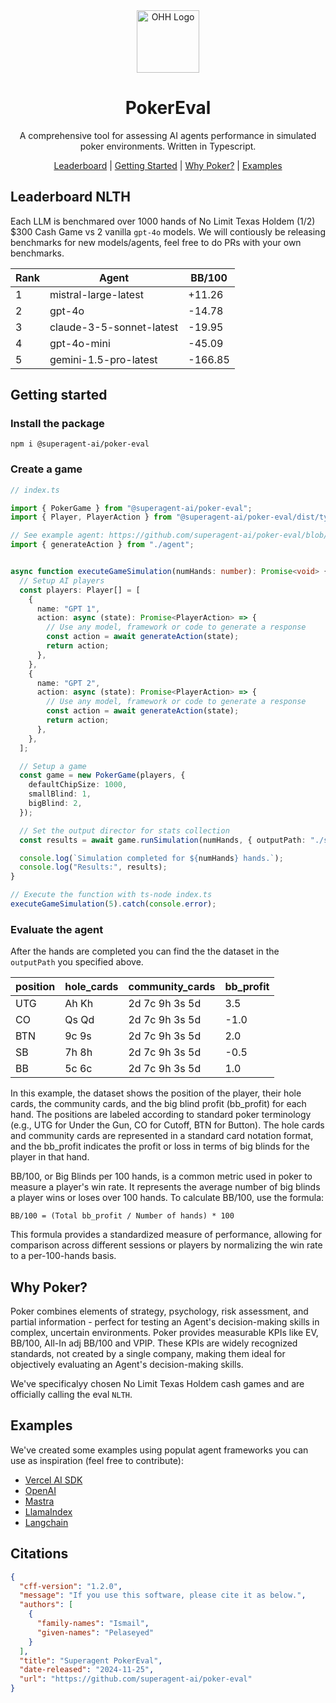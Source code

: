

<div align="center">

<img src="https://img.recraft.ai/fWW91mib8qMVVKv7Epi4qHqhl0--hZWmog-XRhtsLHU/rs:fit:733:733:0/q:80/g:no/plain/abs://prod/images/01924152-3324-4a01-bb37-32e4e4411fff@avif" alt="OHH Logo" height="100" />

# PokerEval

 A comprehensive tool for assessing AI agents performance in simulated poker environments. Written in Typescript.

[Leaderboard](#leaderboard-nlth) | [Getting Started](#getting-started) | [Why Poker?](#why-poker) | [Examples](#examples)

</div>

## Leaderboard NLTH 
Each LLM is benchmared over 1000 hands of No Limit Texas Holdem ($1/$2) $300 Cash Game vs 2 vanilla `gpt-4o` models. We will contiously be releasing benchmarks for new models/agents, feel free to do PRs with your own benchmarks.

| Rank | Agent                   | BB/100  |
|------|-------------------------|---------|
| 1    | mistral-large-latest    | +11.26  |
| 2    | gpt-4o                  | -14.78  |
| 3    | claude-3-5-sonnet-latest| -19.95  |
| 4    | gpt-4o-mini             | -45.09  |
| 5    | gemini-1.5-pro-latest   | -166.85 |



## Getting started

### Install the package
```
npm i @superagent-ai/poker-eval
```

### Create a game
```ts
// index.ts

import { PokerGame } from "@superagent-ai/poker-eval";
import { Player, PlayerAction } from "@superagent-ai/poker-eval/dist/types"

// See example agent: https://github.com/superagent-ai/poker-eval/blob/main/examples/ai-sdk/agent.ts
import { generateAction } from "./agent";


async function executeGameSimulation(numHands: number): Promise<void> {
  // Setup AI players
  const players: Player[] = [
    {
      name: "GPT 1",
      action: async (state): Promise<PlayerAction> => {
        // Use any model, framework or code to generate a response
        const action = await generateAction(state);
        return action;
      },
    },
    {
      name: "GPT 2",
      action: async (state): Promise<PlayerAction> => {
        // Use any model, framework or code to generate a response
        const action = await generateAction(state);
        return action;
      },
    },
  ];

  // Setup a game
  const game = new PokerGame(players, {
    defaultChipSize: 1000,
    smallBlind: 1,
    bigBlind: 2,
  });

  // Set the output director for stats collection
  const results = await game.runSimulation(numHands, { outputPath: "./stats" });

  console.log(`Simulation completed for ${numHands} hands.`);
  console.log("Results:", results);
}

// Execute the function with ts-node index.ts
executeGameSimulation(5).catch(console.error);

```

### Evaluate the agent
After the hands are completed you can find the the dataset in the `outputPath` you specified above. 

| position | hole_cards | community_cards | bb_profit |
|----------|------------|-----------------|-----------|
| UTG      | Ah Kh      | 2d 7c 9h 3s 5d  | 3.5       |
| CO       | Qs Qd      | 2d 7c 9h 3s 5d  | -1.0      |
| BTN      | 9c 9s      | 2d 7c 9h 3s 5d  | 2.0       |
| SB       | 7h 8h      | 2d 7c 9h 3s 5d  | -0.5      |
| BB       | 5c 6c      | 2d 7c 9h 3s 5d  | 1.0       |

In this example, the dataset shows the position of the player, their hole cards, the community cards, and the big blind profit (bb_profit) for each hand. The positions are labeled according to standard poker terminology (e.g., UTG for Under the Gun, CO for Cutoff, BTN for Button). The hole cards and community cards are represented in a standard card notation format, and the bb_profit indicates the profit or loss in terms of big blinds for the player in that hand.

BB/100, or Big Blinds per 100 hands, is a common metric used in poker to measure a player's win rate. It represents the average number of big blinds a player wins or loses over 100 hands. To calculate BB/100, use the formula:

`BB/100 = (Total bb_profit / Number of hands) * 100`

This formula provides a standardized measure of performance, allowing for comparison across different sessions or players by normalizing the win rate to a per-100-hands basis.


## Why Poker? 
Poker combines elements of strategy, psychology, risk assessment, and partial information - perfect for testing an Agent's decision-making skills in complex, uncertain environments. Poker provides measurable KPIs like EV, BB/100, All-In adj BB/100 and VPIP. These KPIs are widely recognized standards, not created by a single company, making them ideal for objectively evaluating an Agent's decision-making skills.

We've specificalyy chosen No Limit Texas Holdem cash games and are officially calling the eval `NLTH`.



## Examples
We've created some examples using populat agent frameworks you can use as inspiration (feel free to contribute): 

- [Vercel AI SDK](https://github.com/superagent-ai/poker-eval/tree/main/examples/ai-sdk)
- [OpenAI](https://github.com/superagent-ai/poker-eval/tree/main/examples/openai)
- [Mastra](https://github.com/superagent-ai/poker-eval/tree/main/examples/mastra)
- [LlamaIndex](https://github.com/superagent-ai/poker-eval/tree/main/examples/llama-index)
- [Langchain](https://github.com/superagent-ai/poker-eval/tree/main/examples/langchain)

## Citations
```json
{
  "cff-version": "1.2.0",
  "message": "If you use this software, please cite it as below.",
  "authors": [
    {
      "family-names": "Ismail",
      "given-names": "Pelaseyed"
    }
  ],
  "title": "Superagent PokerEval",
  "date-released": "2024-11-25",
  "url": "https://github.com/superagent-ai/poker-eval"
}
```
